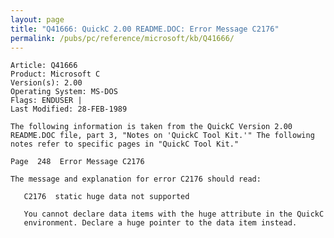 ```yaml
---
layout: page
title: "Q41666: QuickC 2.00 README.DOC: Error Message C2176"
permalink: /pubs/pc/reference/microsoft/kb/Q41666/
---
```


	Article: Q41666
	Product: Microsoft C
	Version(s): 2.00
	Operating System: MS-DOS
	Flags: ENDUSER |
	Last Modified: 28-FEB-1989
	
	The following information is taken from the QuickC Version 2.00
	README.DOC file, part 3, "Notes on 'QuickC Tool Kit.'" The following
	notes refer to specific pages in "QuickC Tool Kit."
	
	Page  248  Error Message C2176
	
	The message and explanation for error C2176 should read:
	
	   C2176  static huge data not supported
	
	   You cannot declare data items with the huge attribute in the QuickC
	   environment. Declare a huge pointer to the data item instead.
